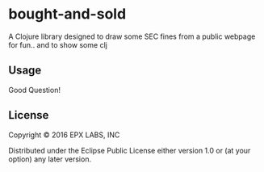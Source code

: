 # bought-and-sold

A Clojure library designed to draw some SEC fines from a public webpage for fun.. and to show some clj


## Usage

Good Question!

## License

Copyright © 2016 EPX LABS, INC

Distributed under the Eclipse Public License either version 1.0 or (at
your option) any later version.
